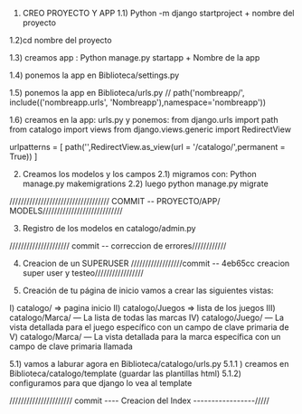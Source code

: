 1) CREO PROYECTO Y APP
1.1) Python -m django startproject + nombre del proyecto

1.2)cd nombre del proyecto

1.3) creamos app : Python manage.py startapp + Nombre de la app

1.4) ponemos la app en Biblioteca/settings.py

1.5) ponemos la app en Biblioteca/urls.py // path('nombreapp/', include(('nombreapp.urls', 'Nombreapp'),namespace='nombreapp'))

1.6) creamos en la app: urls.py y ponemos: from django.urls import path
from catalogo import views
from django.views.generic import RedirectView

urlpatterns = [
    path('',RedirectView.as_view(url = '/catalogo/',permanent = True))
]

2) Creamos los modelos y los campos 
2.1) migramos con: Python manage.py makemigrations
2.2) luego python manage.py migrate

///////////////////////////////////  COMMIT -- PROYECTO/APP/ MODELS////////////////////////////

3) Registro de los modelos en catalogo/admin.py

///////////////////// commit -- correccion de errores////////////

4) Creacion de un SUPERUSER
//////////////////commit -- 4eb65cc creacion super user y testeo/////////////////

5) Creación de tu página de inicio
vamos a crear las siguientes vistas:

I) catalogo/ => pagina inicio
II) catalogo/Juegos => lista de los juegos
III) catalogo/Marca/ — La lista de todas las marcas
IV) catalogo/Juego/<id> — La vista detallada para el juego específico con un campo de clave primaria de <id> 
V) catalogo/Marca/<id> — La vista detallada para la marca específica con un campo de clave primaria llamada <id>

5.1) vamos a laburar agora en Biblioteca/catalogo/urls.py
5.1.1 ) creamos en Biblioteca/catalogo/template (guardar las plantillas html)
5.1.2) configuramos para que django lo vea al template

////////////////////// commit ---- Creacion del Index -----------------/////